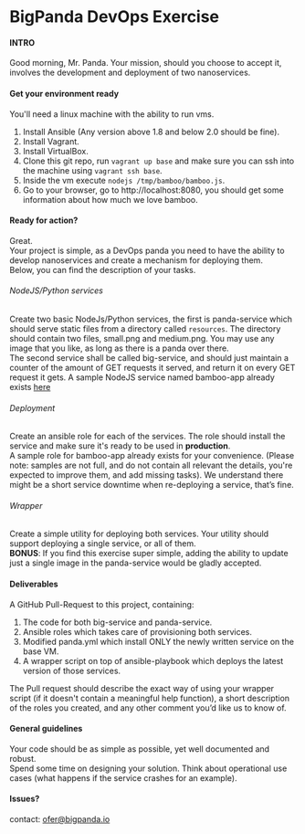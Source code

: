 # BigPanda DevOps Exercise
#### INTRO
Good morning, Mr. Panda. Your mission, should you choose to accept it, involves the development and deployment of two nanoservices.

#### Get your environment ready
You'll need a linux machine with the ability to run vms.

1. Install Ansible (Any version above 1.8 and below 2.0 should be fine).
1. Install Vagrant.
1. Install VirtualBox.
1. Clone this git repo, run `vagrant up base` and make sure you can ssh into the machine using `vagrant ssh base`.
1. Inside the vm execute `nodejs /tmp/bamboo/bamboo.js`.
1. Go to your browser, go to http://localhost:8080, you should get some information about how much we love bamboo.

#### Ready for action?
Great.  
Your project is simple, as a DevOps panda you need to have the ability to develop nanoservices and create a mechanism for deploying them.  
Below, you can find the description of your tasks.

###### NodeJS/Python services
Create two basic NodeJs/Python services, the first is panda-service which should serve static files from a directory called `resources`. The directory should contain two files, small.png and medium.png. You may use any image that you like, as long as there is a panda over there.  
The second service shall be called big-service, and should just maintain a counter of the amount of GET requests it served, and return it on every GET request it gets.
A sample NodeJS service named bamboo-app already exists  [here](roles/bamboo/files/bamboo-app)

###### Deployment
Create an ansible role for each of the services. The role should install the service and make sure it's ready to be used in **production**.  
A sample role for bamboo-app already exists for your convenience.  (Please note: samples are not full, and do not contain all relevant the details, you're expected to improve them, and add missing tasks).
We understand there might be a short service downtime when re-deploying a service, that’s fine.

###### Wrapper
Create a simple utility for deploying both services. Your utility should support deploying a single service, or all of them.  
**BONUS**: If you find this exercise super simple, adding the ability to update just a single image in the panda-service would be gladly accepted.

#### Deliverables
A GitHub Pull-Request to this project, containing:

1. The code for both big-service and panda-service.
1. Ansible roles which takes care of provisioning both services.
1. Modified panda.yml which install ONLY the newly written service on the base VM.
1. A wrapper script on top of ansible-playbook which deploys the latest version of those services.

The Pull request should describe the exact way of using your wrapper script (if it doesn't contain a meaningful help function), a short description of the roles you created, and any other comment you’d like us to know of.

#### General guidelines
Your code should be as simple as possible, yet well documented and robust.  
Spend some time on designing your solution. Think about operational use cases (what happens if the service crashes for an example).

#### Issues?
contact: ofer@bigpanda.io
